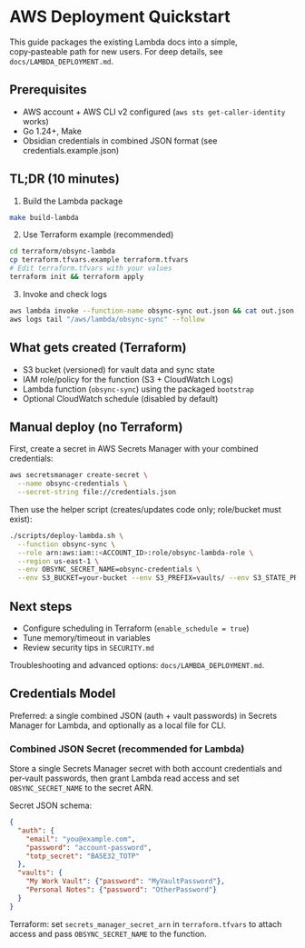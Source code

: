 # AWS Deployment Quickstart

This guide packages the existing Lambda docs into a simple, copy‑pasteable path for new users. For deep details, see `docs/LAMBDA_DEPLOYMENT.md`.

## Prerequisites
- AWS account + AWS CLI v2 configured (`aws sts get-caller-identity` works)
- Go 1.24+, Make
- Obsidian credentials in combined JSON format (see credentials.example.json)

## TL;DR (10 minutes)
1) Build the Lambda package
```bash
make build-lambda
```
2) Use Terraform example (recommended)
```bash
cd terraform/obsync-lambda
cp terraform.tfvars.example terraform.tfvars
# Edit terraform.tfvars with your values
terraform init && terraform apply
```
3) Invoke and check logs
```bash
aws lambda invoke --function-name obsync-sync out.json && cat out.json
aws logs tail "/aws/lambda/obsync-sync" --follow
```

## What gets created (Terraform)
- S3 bucket (versioned) for vault data and sync state
- IAM role/policy for the function (S3 + CloudWatch Logs)
- Lambda function (`obsync-sync`) using the packaged `bootstrap`
- Optional CloudWatch schedule (disabled by default)

## Manual deploy (no Terraform)
First, create a secret in AWS Secrets Manager with your combined credentials:
```bash
aws secretsmanager create-secret \
  --name obsync-credentials \
  --secret-string file://credentials.json
```

Then use the helper script (creates/updates code only; role/bucket must exist):
```bash
./scripts/deploy-lambda.sh \
  --function obsync-sync \
  --role arn:aws:iam::<ACCOUNT_ID>:role/obsync-lambda-role \
  --region us-east-1 \
  --env OBSYNC_SECRET_NAME=obsync-credentials \
  --env S3_BUCKET=your-bucket --env S3_PREFIX=vaults/ --env S3_STATE_PREFIX=state/
```

## Next steps
- Configure scheduling in Terraform (`enable_schedule = true`)
- Tune memory/timeout in variables
- Review security tips in `SECURITY.md`

Troubleshooting and advanced options: `docs/LAMBDA_DEPLOYMENT.md`.

## Credentials Model
Preferred: a single combined JSON (auth + vault passwords) in Secrets Manager for Lambda, and optionally as a local file for CLI.

### Combined JSON Secret (recommended for Lambda)
Store a single Secrets Manager secret with both account credentials and per‑vault passwords, then grant Lambda read access and set `OBSYNC_SECRET_NAME` to the secret ARN.

Secret JSON schema:
```json
{
  "auth": {
    "email": "you@example.com",
    "password": "account-password",
    "totp_secret": "BASE32_TOTP"
  },
  "vaults": {
    "My Work Vault": {"password": "MyVaultPassword"},
    "Personal Notes": {"password": "OtherPassword"}
  }
}
```

Terraform: set `secrets_manager_secret_arn` in `terraform.tfvars` to attach access and pass `OBSYNC_SECRET_NAME` to the function.
